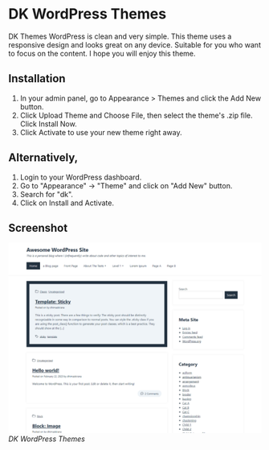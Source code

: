# DK WordPress Themes

DK Themes WordPress is clean and very simple. This theme uses a responsive design and looks great on any device. Suitable for you who want to focus on the content. I hope you will enjoy this theme.

## Installation

1. In your admin panel, go to Appearance > Themes and click the Add New button.
2. Click Upload Theme and Choose File, then select the theme's .zip file. Click Install Now.
3. Click Activate to use your new theme right away.

## Alternatively,

1. Login to your WordPress dashboard.
2. Go to "Appearance" -> "Theme" and click on "Add New" button.
3. Search for "dk".
4. Click on Install and Activate.

## Screenshot

![DK WordPress Themes](https://raw.githubusercontent.com/dhimaskirana/dk/main/screenshot.png "DK WordPress Themes")
_DK WordPress Themes_
